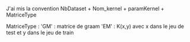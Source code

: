 J'ai mis la convention
NbDataset + Nom_kernel + paramKernel + MatriceType

MatriceType :
  'GM' : matrice de graam
  'EM' : K(x,y) avec x dans le jeu de test et y dans le jeu de train
